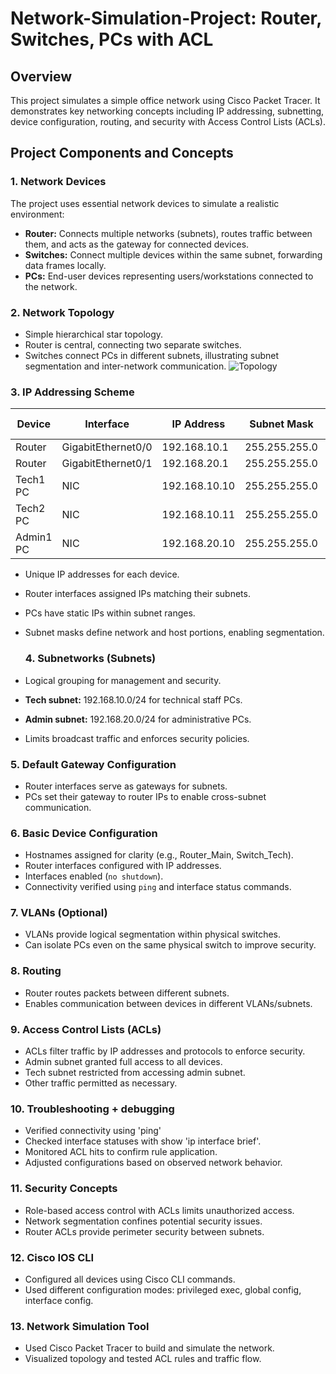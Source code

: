 # Network-Simulation-Project: Router, Switches, PCs with ACL
## Overview
This project simulates a simple office network using Cisco Packet Tracer. It demonstrates key networking concepts including IP addressing, subnetting, device configuration, routing, and security with Access Control Lists (ACLs).

## Project Components and Concepts

### 1. Network Devices  
The project uses essential network devices to simulate a realistic environment:  
- **Router:** Connects multiple networks (subnets), routes traffic between them, and acts as the gateway for connected devices. 
- **Switches:** Connect multiple devices within the same subnet, forwarding data frames locally.  
- **PCs:** End-user devices representing users/workstations connected to the network.

### 2. Network Topology  
- Simple hierarchical star topology.  
- Router is central, connecting two separate switches.  
- Switches connect PCs in different subnets, illustrating subnet segmentation and inter-network communication.
![Topology](images/network_topology)

### 3. IP Addressing Scheme
| Device   | Interface       | IP Address      | Subnet Mask     | Default Gateway  |
|----------|-----------------|-----------------|-----------------|------------------|
| Router   | GigabitEthernet0/0 | 192.168.10.1  | 255.255.255.0   | -                |
| Router   | GigabitEthernet0/1 | 192.168.20.1  | 255.255.255.0   | -                |
| Tech1 PC | NIC             | 192.168.10.10   | 255.255.255.0   | 192.168.10.1     |
| Tech2 PC | NIC             | 192.168.10.11   | 255.255.255.0   | 192.168.10.1     |
| Admin1 PC| NIC             | 192.168.20.10   | 255.255.255.0   | 192.168.20.1     |

- Unique IP addresses for each device.  
- Router interfaces assigned IPs matching their subnets.  
- PCs have static IPs within subnet ranges.  
- Subnet masks define network and host portions, enabling segmentation.

  ### 4. Subnetworks (Subnets)  
- Logical grouping for management and security.  
- **Tech subnet:** 192.168.10.0/24 for technical staff PCs.  
- **Admin subnet:** 192.168.20.0/24 for administrative PCs.  
- Limits broadcast traffic and enforces security policies.

### 5. Default Gateway Configuration  
- Router interfaces serve as gateways for subnets.  
- PCs set their gateway to router IPs to enable cross-subnet communication.

### 6. Basic Device Configuration  
- Hostnames assigned for clarity (e.g., Router_Main, Switch_Tech).  
- Router interfaces configured with IP addresses.  
- Interfaces enabled (`no shutdown`).  
- Connectivity verified using `ping` and interface status commands.

### 7. VLANs (Optional)  
- VLANs provide logical segmentation within physical switches.  
- Can isolate PCs even on the same physical switch to improve security.

### 8. Routing  
- Router routes packets between different subnets.  
- Enables communication between devices in different VLANs/subnets.

### 9. Access Control Lists (ACLs)  
- ACLs filter traffic by IP addresses and protocols to enforce security.  
- Admin subnet granted full access to all devices.  
- Tech subnet restricted from accessing admin subnet.  
- Other traffic permitted as necessary.

### 10. Troubleshooting + debugging
- Verified connectivity using 'ping'
- Checked interface statuses with show 'ip interface brief'.
- Monitored ACL hits to confirm rule application.
- Adjusted configurations based on observed network behavior.

### 11. Security Concepts
- Role-based access control with ACLs limits unauthorized access.
- Network segmentation confines potential security issues.
- Router ACLs provide perimeter security between subnets.

### 12. Cisco IOS CLI
- Configured all devices using Cisco CLI commands.
- Used different configuration modes: privileged exec, global config, interface config.

### 13. Network Simulation Tool
- Used Cisco Packet Tracer to build and simulate the network.
- Visualized topology and tested ACL rules and traffic flow.
